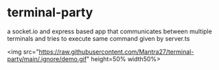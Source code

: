 # terminal-party
a socket.io and express based app that communicates between multiple terminals and tries to execute same command given by server.ts


<img src="https://raw.githubusercontent.com/Mantra27/terminal-party/main/.ignore/demo.gif" height=50% width50%></img>
